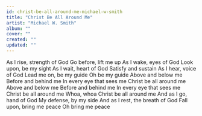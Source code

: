 ```yaml
---
id: christ-be-all-around-me-michael-w-smith
title: "Christ Be All Around Me"
artist: "Michael W. Smith"
album: ""
cover: ""
created: ""
updated: ""
---
```


As I rise, strength of God
Go before, lift me up
As I wake, eyes of God
Look upon, be my sight
As I wait, heart of God
Satisfy and sustain
As I hear, voice of God
Lead me on, be my guide
Oh be my guide
Above and below me
Before and behind me
In every eye that sees me
Christ be all around me
Above and below me
Before and behind me
In every eye that sees me
Christ be all around me
Whoa, whoa
Christ be all around me
And as I go, hand of God
My defense, by my side
And as I rest, the breath of God
Fall upon, bring me peace
Oh bring me peace